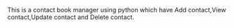 This is a contact book manager using python which have Add contact,View contact,Update contact and Delete contact.
